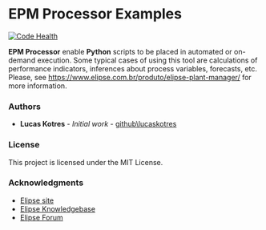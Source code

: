 # EPM Processor Examples

[![Code Health](https://landscape.io/github/lucaskotres/EPMProcessorExamples/master/landscape.svg?style=flat)](https://landscape.io/github/lucaskotres/EPMProcessorExamples/master)


**EPM Processor** enable **Python** scripts to be placed in automated or on-demand execution. Some 
 typical cases of using this tool are calculations of performance indicators, inferences about process variables, 
  forecasts, etc. Please, see  https://www.elipse.com.br/produto/elipse-plant-manager/ 
for more information.




### Authors

* **Lucas Kotres** - *Initial work* - [github\lucaskotres](https://github.com/lucaskotres)


### License

This project is licensed under the MIT License. 

### Acknowledgments

* [Elipse site](https://www.elipse.com.br)
* [Elipse Knowledgebase](https://kb.elipse.com.br)
* [Elipse Forum](https://forum.elipse.com.br)

